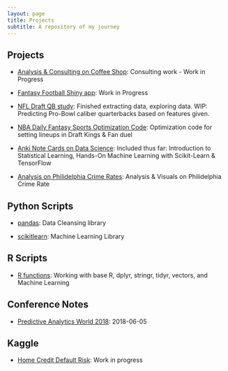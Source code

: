 ```yaml
---
layout: page
title: Projects
subtitle: A repository of my journey
---
```


## Projects
* [Analysis & Consulting on Coffee Shop](https://github.com/Kevin8523/coffee_consulting): Consulting work - Work in Progress

* [Fantasy Football Shiny app](https://github.com/Kevin8523/shiny_fantasy_football): Work in Progress

* [NFL Draft QB study](https://github.com/Kevin8523/nfldraft_qb_study): Finished extracting data, exploring data. WIP: Predicting Pro-Bowl caliber quarterbacks based on features given. 

* [NBA Daily Fantasy Sports Optimization Code](https://github.com/Kevin8523/dfs_nba): Optimization code for setting lineups in Draft Kings & Fan duel

* [Anki Note Cards on Data Science](https://github.com/Kevin8523/Introduction-to-Statistical-Learning-Anki): Included thus far: Introduction to Statistical Learning, Hands-On Machine Learning with Scikit-Learn & TensorFlow

* [Analysis on Philidelphia Crime Rates](https://github.com/Kevin8523/20161209_Philidelphia_Crime_Rates): Analysis & Visuals on Philidelphia Crime Rate

## Python Scripts
* [pandas](https://github.com/Kevin8523/scripts/tree/master/python/pandas): Data Cleansing library

* [scikitlearn](https://github.com/Kevin8523/scripts/tree/master/python/scikitlearn): Machine Learning Library

## R Scripts

* [R functions](https://github.com/Kevin8523/scripts/tree/master/R): Working with base R, dplyr, stringr, tidyr, vectors, and Machine Learning

## Conference Notes
* [Predictive Analytics World 2018](https://github.com/Kevin8523/conferences/blob/master/paw_2018.md): 2018-06-05

## Kaggle
* [Home Credit Default Risk](https://github.com/Kevin8523/kaggle/tree/master/home_credit): Work in progress

